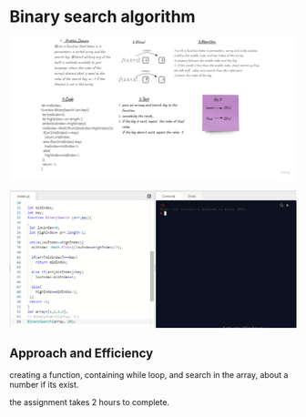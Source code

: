 # Binary search algorithm

![img](Untitled(1).jpg)

![img](Capture.PNG)

## Approach and Efficiency
creating a function, containing while loop, and search in the array, about a number if its exist.

the assignment takes 2 hours to complete.
